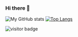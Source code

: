 ### Hi there 👋

<!--
**djghostghost/djghostghost** is a ✨ _special_ ✨ repository because its `README.md` (this file) appears on your GitHub profile.

Here are some ideas to get you started:

- 🔭 I’m currently working on ...
- 🌱 I’m currently learning ...
- 👯 I’m looking to collaborate on ...
- 🤔 I’m looking for help with ...
- 💬 Ask me about ...
- 📫 How to reach me: ...
- 😄 Pronouns: ...
- ⚡ Fun fact: ...
-->
![My GitHub stats](https://github-readme-stats.vercel.app/api?username=djghostghost&show_icons=true&theme=radical)
[![Top Langs](https://github-readme-stats.vercel.app/api/top-langs/?username=djghostghost)](https://github.com/djghostghost/github-readme-stats)


![visitor badge](https://visitor-badge.glitch.me/badge?page_id=djghostghost.visitor-badge)
